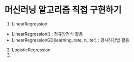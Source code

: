 # 머신러닝 알고리즘 직접 구현하기

1. LinearRegression
- LinearRegression() : 정규방정식 활용
- LinearRegressionGD(learning_rate, n_iter) : 경사하강법 활용 

2. LogisticRegression
3. 
